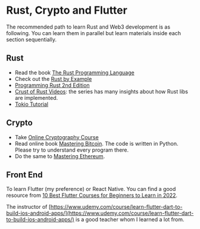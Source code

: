 #  Rust, Crypto and Flutter

The recommended path to learn Rust and Web3 development is as following. You can learn them in parallel but learn materials inside each section sequentially.

## Rust

- Read the book [The Rust Programming Language](https://doc.rust-lang.org/book/)
- Check out the [Rust by Example](https://doc.rust-lang.org/stable/rust-by-example/)
- [Programming Rust 2nd Edition](https://www.amazon.com/Programming-Rust-Fast-Systems-Development/dp/1492052590)
- [Crust of Rust Videos](https://www.youtube.com/playlist?app=desktop&list=PLqbS7AVVErFiWDOAVrPt7aYmnuuOLYvOa): the series has many insights about how Rust libs are implemented.
- [Tokio Tutorial](https://tokio.rs/tokio/tutorial)


## Crypto

- Take [Online Cryptography Course](https://crypto.stanford.edu/~dabo/courses/OnlineCrypto/)
- Read online book [Mastering Bitcoin](https://github.com/bitcoinbook/bitcoinbook). The code is written in Python. Please try to understand every program there.
- Do the same to [Mastering Ethereum](https://github.com/ethereumbook/ethereumbook).

## Front End

To learn Flutter (my preference) or React Native. You can find a good resource from [10 Best Flutter Courses for Beginners to Learn in 2022](https://medium.com/javarevisited/my-favorite-flutter-and-dart-programming-courses-for-beginners-9e8355710d78).

The instructor of [https://www.udemy.com/course/learn-flutter-dart-to-build-ios-android-apps/](https://www.udemy.com/course/learn-flutter-dart-to-build-ios-android-apps/) is a good teacher whom I learned a lot from.
